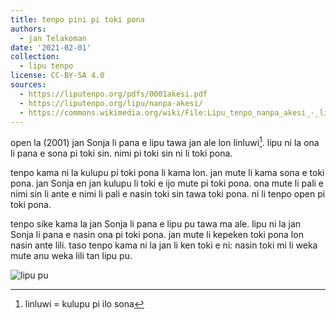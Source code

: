 ```yaml
---
title: tenpo pini pi toki pona
authors:
  - jan Telakoman
date: '2021-02-01'
collection:
  - lipu tenpo
license: CC-BY-SA 4.0
sources:
  - https://liputenpo.org/pdfs/0001akesi.pdf
  - https://liputenpo.org/lipu/nanpa-akesi/
  - https://commons.wikimedia.org/wiki/File:Lipu_tenpo_nanpa_akesi_-_lipu_pu.png
---
```


open la (2001) jan Sonja li pana e lipu tawa jan ale lon linluwi[^1]. lipu ni la ona li pana e sona pi toki sin. nimi pi toki sin ni li toki pona.

tenpo kama ni la kulupu pi toki pona li kama lon. jan mute li kama sona e toki pona. jan Sonja en jan kulupu li toki e ijo mute pi toki pona. ona mute li pali e nimi sin li ante e nimi li pali e nasin toki sin tawa toki pona. ni li tenpo open pi toki pona.

tenpo sike kama la jan Sonja li pana e lipu pu tawa ma ale. lipu ni la jan Sonja li pana e nasin ona pi toki pona. jan mute li kepeken toki pona lon nasin ante lili. taso tenpo kama ni la jan li ken toki e ni: nasin toki mi li weka mute anu weka lili tan lipu pu.

[^1]: linluwi = kulupu pi ilo sona

![lipu pu](https://upload.wikimedia.org/wikipedia/commons/d/d1/Lipu_tenpo_nanpa_akesi_-_lipu_pu.png)